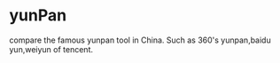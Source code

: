 yunPan
======

compare the famous yunpan tool in China. Such as 360's yunpan,baidu yun,weiyun of tencent.
